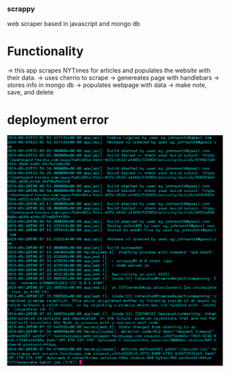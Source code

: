 ### scrappy
web scraper based in javascript and mongo db 

# Functionality
-> this app scrapes NYTimes for articles and populates the website with their data.
-> uses cherrio to scrape
-> genereates page with handlebars
-> stores info in mongo db
-> populates webpage with data
-> make note, save, and delete

# deployment error 
![error](https://github.com/wikipockets/scrappy/blob/master/herokuDelpoyErr.PNG)
